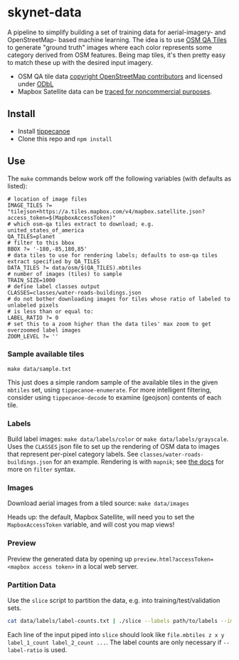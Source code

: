 # skynet-data

A pipeline to simplify building a set of training data for aerial-imagery- and
OpenStreetMap- based machine learning.  The idea is to use [OSM QA
Tiles](https://osmlab.github.io/osm-qa-tiles/) to generate "ground truth"
images where each color represents some category derived from OSM features.
Being map tiles, it's then pretty easy to match these up with the desired input
imagery.

 - OSM QA tile data [copyright OpenStreetMap contributors](http://www.openstreetmap.org/copyright) and licensed under [ODbL](http://opendatacommons.org/licenses/odbl/)
 - Mapbox Satellite data can be [traced for noncommercial purposes](https://www.mapbox.com/tos/#[YmtMIywt]).

## Install

 - Install [tippecanoe](https://github.com/mapbox/tippecanoe)
 - Clone this repo and `npm install`

## Use

The `make` commands below work off the following variables (with defaults as
listed):

```
# location of image files
IMAGE_TILES ?= "tilejson+https://a.tiles.mapbox.com/v4/mapbox.satellite.json?access_token=$(MapboxAccessToken)"
# which osm-qa tiles extract to download; e.g. united_states_of_america
QA_TILES=planet
# filter to this bbox
BBOX ?= '-180,-85,180,85'
# data tiles to use for rendering labels; defaults to osm-qa tiles extract specified by QA_TILES
DATA_TILES ?= data/osm/$(QA_TILES).mbtiles
# number of images (tiles) to sample
TRAIN_SIZE=1000
# define label classes output
CLASSES=classes/water-roads-buildings.json
# do not bother downloading images for tiles whose ratio of labeled to unlabeled pixels
# is less than or equal to:
LABEL_RATIO ?= 0
# set this to a zoom higher than the data tiles' max zoom to get overzoomed label images
ZOOM_LEVEL ?= ''
```

### Sample available tiles

`make data/sample.txt`

This just does a simple random sample of the available tiles in the given
`mbtiles` set, using `tippecanoe-enumerate`. For more intelligent filtering,
consider using `tippecanoe-decode` to examine (geojson) contents of each tile.

### Labels

Build label images: `make data/labels/color` or `make data/labels/grayscale`.
Uses the `CLASSES` json file to set up the rendering of OSM data to images that
represent per-pixel category labels.  See `classes/water-roads-buildings.json`
for an example.  Rendering is with `mapnik`; see [the
docs](https://github.com/mapnik/mapnik/wiki/Filter) for more on `filter`
syntax.

### Images

Download aerial images from a tiled source: `make data/images`

Heads up: the default, Mapbox Satellite, will need you to set the
`MapboxAccessToken` variable, and will cost you map views!

### Preview

Preview the generated data by opening up `preview.html?accessToken=<mapbox
access token>` in a local web server.

### Partition Data

Use the `slice` script to partition the data, e.g. into training/test/validation
sets.

```sh
cat data/labels/label-counts.txt | ./slice --labels path/to/labels --images path/to/images [--start START_INDEX=0] [--end END_INDEX=Infinity] [--label-ratio RATIO]
```

Each line of the input piped into `slice` should look like `file.mbtiles z x y label_1_count label_2_count ...`.  The label counts are only necessary if `--label-ratio` is used.


